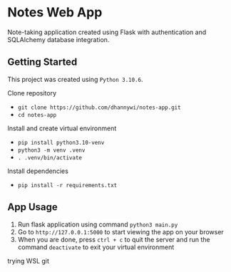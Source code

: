 # Notes Web App

Note-taking application created using Flask with authentication and SQLAlchemy database integration.

## Getting Started

This project was created using `Python 3.10.6`.

Clone repository

- `git clone https://github.com/dhannywi/notes-app.git`
- `cd notes-app`

Install and create virtual environment

- `pip install python3.10-venv`
- `python3 -m venv .venv`
- `. .venv/bin/activate`

Install dependencies

- `pip install -r requirements.txt`

## App Usage

1. Run flask application using command `python3 main.py`
2. Go to `http://127.0.0.1:5000` to start viewing the app on your browser
3. When you are done, press `ctrl + c` to quit the server and run the command `deactivate` to exit your virtual environment

trying WSL git
